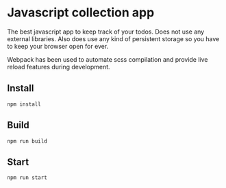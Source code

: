 # Javascript collection app
The best javascript app to keep track of your todos. Does not use any external libraries. Also does use any kind of persistent storage so you have to keep your browser open for ever.

Webpack has been used to automate scss compilation and provide live reload features during development.
## Install
```
npm install
```
## Build
```
npm run build
```
## Start
```
npm run start
```